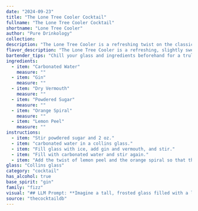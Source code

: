```yaml
---
date: "2024-09-23"
title: "The Lone Tree Cooler Cocktail"
fullname: "The Lone Tree Cooler Cocktail"
shortname: "Lone Tree Cooler"
author: "Pure Drinkology"
collection:
description: "The Lone Tree Cooler is a refreshing twist on the classic Gin Fizz family.  Its origins likely lie in the late 19th century, when carbonated water and powdered sugar were popular additions to gin-based cocktails.  The citrus notes and garnish nod to the enduring popularity of citrus-forward drinks. "
flavor_description: "The Lone Tree Cooler is a refreshing, slightly sweet and citrusy concoction. The gin's botanicals shine through with juniper and citrus notes, complemented by the dryness of the vermouth. The powdered sugar adds a subtle sweetness, balanced by the tartness of the lemon peel. The carbonated water provides a lively effervescence, while the orange spiral adds a touch of elegance and a hint of citrus aroma. "
bartender_tips: "Chill your glass and ingredients beforehand for a truly refreshing drink.  Use high-quality gin and vermouth for best flavor.  Gently muddle the powdered sugar with a splash of water to create a simple syrup, avoiding any lumps.  When adding the orange spiral, use a citrus peeler to create a beautiful curl for garnish.  Finally, use a bar spoon to gently stir the cocktail, keeping the carbonation intact. "
ingredients:
  - item: "Carbonated Water"
    measure: ""
  - item: "Gin"
    measure: ""
  - item: "Dry Vermouth"
    measure: ""
  - item: "Powdered Sugar"
    measure: ""
  - item: "Orange Spiral"
    measure: ""
  - item: "Lemon Peel"
    measure: ""
instructions:
  - item: "Stir powdered sugar and 2 oz."
  - item: "carbonated water in a collins glass."
  - item: "Fill glass with ice, add gin and vermouth, and stir."
  - item: "Fill with carbonated water and stir again."
  - item: "Add the twist of lemon peel and the orange spiral so that the end dangles over rim of glass."
glass: "Collins glass"
category: "cocktail"
has_alcohol: true
base_spirit: "gin"
family: "fizz"
visual: "## LLM Prompt: **Imagine a tall, frosted glass filled with a light, bubbly concoction. Describe the appearance of this drink, focusing on the following elements:*** **Color:**  Is the drink crystal clear, a pale straw yellow, or something more vibrant?* **Bubbles:**  Are the bubbles delicate and ephemeral, or large and boisterous? * **Texture:**  Does the drink appear viscous, thin, or somewhere in between? * **Garnish:**  A delicate orange spiral graces the rim of the glass, adding a touch of citrusy color.  A small, elegant twist of lemon peel rests on the surface, adding a subtle touch of green. * **Overall Impression:**  Does the drink appear refreshing and light, or complex and sophisticated? **Please use descriptive language and imagery to create a vivid picture of the Lone Tree Cooler in your mind.** "
source: "thecocktaildb"
---
```


